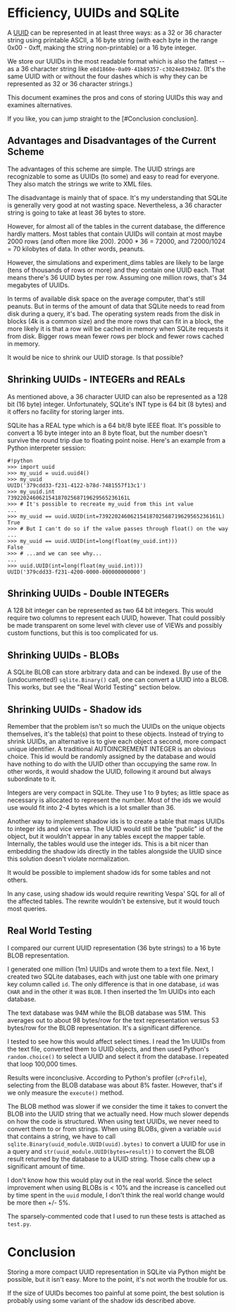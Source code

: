 # Efficiency, UUIDs and SQLite
A [UUID](http://en.wikipedia.org/wiki/Universally_unique_identifier) can 
be represented in at least three ways: as a 32 or 36 character string using 
printable ASCII,
a 16 byte string (with each byte in the range 0x00 - 0xff, making the
string non-printable) or a 16 byte integer.

We store our UUIDs in the most readable format which is also the 
fattest -- as a 36 character string like 
`e8d1860e-0a09-41b89357-c3024e8394b2`. (It's the same UUID with or
without the four dashes which is why they can be represented as 32 or
36 character strings.)

This document examines the pros and cons of storing UUIDs this way
and examines alternatives.

If you like, you can jump straight to the [#Conclusion conclusion].

## Advantages and Disadvantages of the Current Scheme
The advantages of this scheme are simple. The UUID
strings are recognizable to some as UUIDs (to some) and easy to read
for everyone. They also match the strings we write to XML files.

The disadvantage is mainly that of space. It's my understanding that
SQLite is generally very good at not wasting space. Nevertheless,
a 36 character string is going to take at least 36 bytes to store.

However, for almost all of the tables in the current database, the
difference hardly matters. Most tables that contain
UUIDs will contain at most maybe 2000 rows (and often more like 200).
2000 * 36 = 72000, and 72000/1024 = 70 kilobytes of data. In other
words, peanuts.

However, the simulations and experiment_dims tables are likely to be large 
(tens of thousands of rows or more) and they contain one UUID each. That 
means there's 36 UUID bytes per row. Assuming one million rows, that's 34 
megabytes of UUIDs.

In terms of available disk space on the average computer, that's still
peanuts. But in terms of the amount of data that SQLite needs to read from
disk during a query, it's bad. The operating system reads from the disk in
blocks (4k is a common size) and the more rows that can fit in a block, the
more likely it is that a row will be cached in memory when SQLite requests it
from disk. Bigger rows mean fewer rows per block and fewer rows cached in
memory.

It would be nice to shrink our UUID storage. Is that possible?

## Shrinking UUIDs - INTEGERs and REALs
As mentioned above, a 36 character UUID can also be represented as a 128 bit
(16 byte) integer. Unfortunately, SQLite's INT type is 64 bit (8 bytes) and it
offers no facility for storing larger ints.

SQLite has a REAL type which is a 64 bit/8 byte IEEE float. It's 
possible to convert a 16 byte integer into an 8 byte float, but the
number doesn't survive the round trip due to floating point noise. 
Here's an example from a Python interpreter session:

```
#!python
>>> import uuid
>>> my_uuid = uuid.uuid4()
>>> my_uuid
UUID('379cdd33-f231-4122-b78d-7481557f13c1')
>>> my_uuid.int
73922024606215418702568719629565236161L
>>> # It's possible to recreate my_uuid from this int value
... 
>>> my_uuid == uuid.UUID(int=73922024606215418702568719629565236161L)
True
>>> # But I can't do so if the value passes through float() on the way
... 
>>> my_uuid == uuid.UUID(int=long(float(my_uuid.int)))
False
>>> # ...and we can see why...
... 
>>> uuid.UUID(int=long(float(my_uuid.int)))
UUID('379cdd33-f231-4200-0000-000000000000')
```

## Shrinking UUIDs - Double INTEGERs
A 128 bit integer can be represented as two 64 bit integers. This would
require two columns to represent each UUID, however. That could possibly be
made transparent on some level with clever use of VIEWs and possibly custom
functions, but this is too complicated for us.

## Shrinking UUIDs - BLOBs
A SQLite BLOB can store arbitrary data and can be indexed. By use of the
(undocumented!) `sqlite.Binary()` call, one can convert a UUID into a BLOB.
This works, but see the "Real World Testing" section below.


## Shrinking UUIDs - Shadow ids
Remember that the problem isn't so much the UUIDs on the unique objects
themselves, it's the table(s) that point to these objects. Instead of trying
to shrink UUIDs, an alternative is to give each object a second, more compact
unique identifier. A traditional AUTOINCREMENT INTEGER is an obvious choice.
This id would be randomly assigned by the database and would have nothing to
do with the UUID other than occupying the same row. In other words, it would
shadow the UUID, following it around but always subordinate to it.

Integers are very compact in SQLite. They use 1 to 9 bytes; as little 
space as necessary is allocated to represent the number. Most of
the ids we would use would fit into 2-4 bytes which is a lot smaller
than 36.

Another way to implement shadow ids is to create a table that maps UUIDs
to integer ids and vice versa. The UUID would still be the "public" id of the 
object, but it wouldn't appear in any tables except the mapper table.
Internally, the tables would use the integer ids. This is a bit nicer than
embedding the shadow ids directly in the tables alongside the UUID since
this solution doesn't violate normalization.

It would be possible to implement shadow ids for some tables and not
others. 

In any case, using shadow ids would require rewriting Vespa' SQL for all of 
the affected tables. The rewrite wouldn't be extensive, but it would 
touch most queries.


## Real World Testing
I compared our current UUID representation (36 byte strings) to a 16 byte
BLOB representation.

I generated one million (1m) UUIDs and wrote them to a text file. Next, I
created two SQLite databases, each with just one table with one primary key
column called `id`. The only difference is that in one database, `id` was
`CHAR` and in the other it was `BLOB`. I then inserted the 1m UUIDs into each
database.

The text database was 94M while the BLOB database was 51M. This averages out
to about 98 bytes/row for the text representation versus 53 bytes/row for the
BLOB representation. It's a significant difference.

I tested to see how this would affect select times. I read the 1m UUIDs from
the text file, converted them to UUID objects, and then used Python's
`random.choice()` to select a UUID and select it from the database. I repeated 
that loop 100,000 times. 

Results were inconclusive. According to Python's profiler (`cProfile`),
selecting from the BLOB database was about 8% faster. However, that's if we
only measure the `execute()` method.

The BLOB method was slower if we consider the time it takes to convert the
BLOB into the UUID string that we actually need. How much slower depends on
how the code is structured. When using text UUIDs, we never need to convert
them to or from strings. When using BLOBs, given a variable `uuid` that
contains a string, we have to call
`sqlite.Binary(uuid_module.UUID(uuid).bytes)` to convert a UUID for use in a
query and `str(uuid_module.UUID(bytes=result))` to convert the BLOB result
returned by the database to a UUID string. Those calls chew up a significant
amount of time.

I don't know how this would play out in the real world. Since the select
improvement when using BLOBs is < 10% and the increase is cancelled out 
by time spent in the `uuid` module, I don't think the real world change 
would be more then +/- 5%.

The sparsely-commented code that I used to run these tests is attached 
as `test.py`.


# Conclusion
Storing a more compact UUID representation in SQLite via Python might be
possible, but it isn't easy. More to the point, it's not worth the 
trouble for us.

If the size of UUIDs becomes too painful at some point, the best solution is
probably using some variant of the shadow ids described above.
